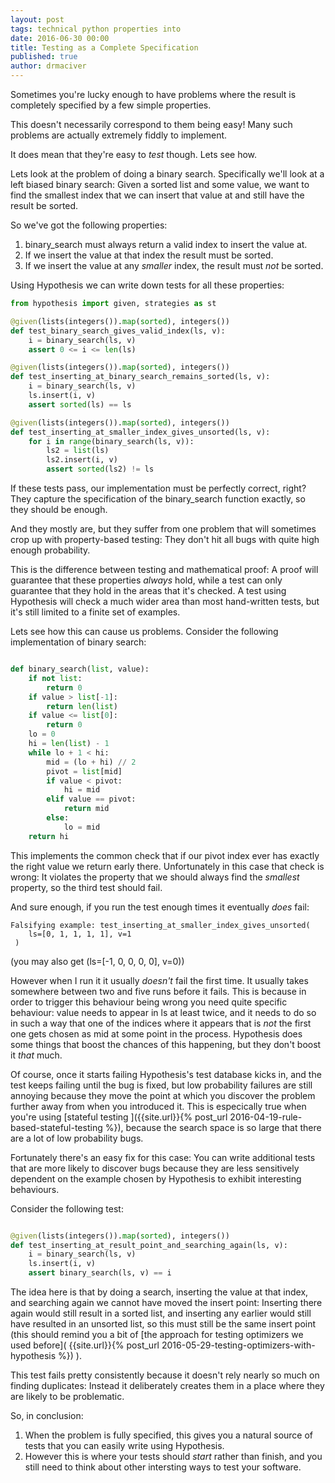 ```yaml
---
layout: post
tags: technical python properties into
date: 2016-06-30 00:00
title: Testing as a Complete Specification
published: true
author: drmaciver
---
```


Sometimes you're lucky enough to have problems where the result is
completely specified by a few simple properties.

This doesn't necessarily correspond to them being easy! Many such
problems are actually extremely fiddly to implement.

It does mean that they're easy to *test* though. Lets see how.

<!--more-->

Lets look at the problem of doing a binary search. Specifically we'll
look at a left biased binary search: Given a sorted list and some value,
we want to find the smallest index that we can insert that value at and
still have the result be sorted.

So we've got the following properties:

1. binary_search must always return a valid index to insert the value
   at.
2. If we insert the value at that index the result must be sorted.
3. If we insert the value at any *smaller* index, the result must *not*
   be sorted.

Using Hypothesis we can write down tests for all these properties:

```python
from hypothesis import given, strategies as st

@given(lists(integers()).map(sorted), integers())
def test_binary_search_gives_valid_index(ls, v):
    i = binary_search(ls, v)
    assert 0 <= i <= len(ls)

@given(lists(integers()).map(sorted), integers())
def test_inserting_at_binary_search_remains_sorted(ls, v):
    i = binary_search(ls, v)
    ls.insert(i, v)
    assert sorted(ls) == ls

@given(lists(integers()).map(sorted), integers())
def test_inserting_at_smaller_index_gives_unsorted(ls, v):
    for i in range(binary_search(ls, v)):
        ls2 = list(ls)
        ls2.insert(i, v)
        assert sorted(ls2) != ls
```

If these tests pass, our implementation must be perfectly correct,
right? They capture the specification of the binary_search function
exactly, so they should be enough.

And they mostly are, but they suffer from one problem that will
sometimes crop up with property-based testing: They don't hit all bugs
with quite high enough probability.

This is the difference between testing and mathematical proof: A proof
will guarantee that these properties *always* hold, while a test can
only guarantee that they hold in the areas that it's checked. A test
using Hypothesis will check a much wider area than most hand-written
tests, but it's still limited to a finite set of examples.

Lets see how this can cause us problems. Consider the following
implementation of binary search:

```python

def binary_search(list, value):
    if not list:
        return 0
    if value > list[-1]:
        return len(list)
    if value <= list[0]:
        return 0
    lo = 0
    hi = len(list) - 1
    while lo + 1 < hi:
        mid = (lo + hi) // 2
        pivot = list[mid]
        if value < pivot:
            hi = mid
        elif value == pivot:
            return mid
        else:
            lo = mid
    return hi
```

This implements the common check that if our pivot index ever has
exactly the right value we return early there. Unfortunately in this
case that check is wrong: It violates the property that we should
always find the *smallest* property, so the third test should fail.

And sure enough, if you run the test enough times it eventually *does*
fail:

```
Falsifying example: test_inserting_at_smaller_index_gives_unsorted(
    ls=[0, 1, 1, 1, 1], v=1
 )
```

(you may also get (ls=[-1, 0, 0, 0, 0], v=0))

However when I run it it usually *doesn't* fail the first time. It
usually takes somewhere between two and five runs before it fails. This
is because in order to trigger this behaviour being wrong you need
quite specific behaviour: value needs to appear in ls at least
twice, and it needs to do so in such a way that one of the indices where
it appears that is *not* the first one gets chosen as mid at some
point in the process. Hypothesis does some things that boost the
chances of this happening, but they don't boost it *that* much.

Of course, once it starts failing Hypothesis's test database kicks in,
and the test keeps failing until the bug is fixed, but low probability
failures are still annoying because they move the point at which you
discover the problem further away from when you introduced it. This is
especically true when you're using [stateful testing
]({{site.url}}{% post_url 2016-04-19-rule-based-stateful-testing %}),
because the search space is so large that there are a lot of low
probability bugs.

Fortunately there's an easy fix for this case: You can write additional
tests that are more likely to discover bugs because they are less
sensitively dependent on the example chosen by Hypothesis to exhibit
interesting behaviours.

Consider the following test:

```python

@given(lists(integers()).map(sorted), integers())
def test_inserting_at_result_point_and_searching_again(ls, v):
    i = binary_search(ls, v)
    ls.insert(i, v)
    assert binary_search(ls, v) == i
```

The idea here is that by doing a search, inserting the value at that
index, and searching again we cannot have moved the insert point:
Inserting there again would still result in a sorted list, and inserting
any earlier would still have resulted in an unsorted list, so this must
still be the same insert point (this should remind you a bit of 
[the approach for testing optimizers we used before](
{{site.url}}{% post_url 2016-05-29-testing-optimizers-with-hypothesis %})
).

This test fails pretty consistently because it doesn't rely nearly so
much on finding duplicates: Instead it deliberately creates them in a
place where they are likely to be problematic.

So, in conclusion:

1. When the problem is fully specified, this gives you a natural source
   of tests that you can easily write using Hypothesis.
2. However this is where your tests should *start* rather than finish,
   and you still need to think about other intersting ways to test your
   software.
